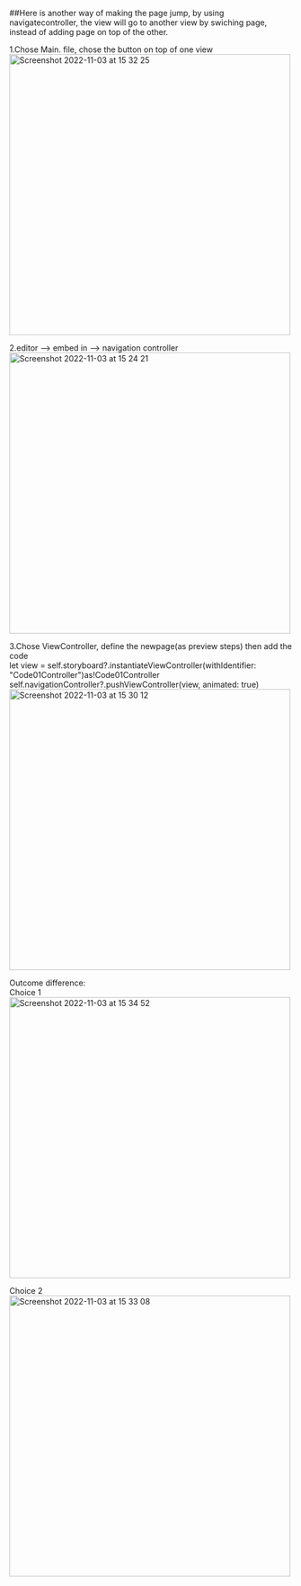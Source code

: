 ##Here is another way of making the page jump, by using navigatecontroller, the view will go to another view by swiching page, instead of adding page on top of the other.  
  
1.Chose Main. file, chose the button on top of one view  
<img width="500" alt="Screenshot 2022-11-03 at 15 32 25" src="https://user-images.githubusercontent.com/91618091/199764639-2ff43922-7653-4d8d-8877-5f18f189635d.png">  

  
2.editor --> embed in --> navigation controller  
<img width="500" alt="Screenshot 2022-11-03 at 15 24 21" src="https://user-images.githubusercontent.com/91618091/199762499-42ef0314-406f-4330-a57c-dd7a03c1d421.png">  
  
3.Chose ViewController, define the newpage(as preview steps) then add the code       
let view = self.storyboard?.instantiateViewController(withIdentifier: "Code01Controller")as!Code01Controller  
self.navigationController?.pushViewController(view, animated: true)  
<img width="500" alt="Screenshot 2022-11-03 at 15 30 12" src="https://user-images.githubusercontent.com/91618091/199764055-d19fe9b6-f8d3-45ae-a427-8174b080bbff.png">  
  
Outcome difference:  
Choice 1  
<img width="500" alt="Screenshot 2022-11-03 at 15 34 52" src="https://user-images.githubusercontent.com/91618091/199765166-5d52846a-a332-49dc-84c7-94bd195dd846.png">  
  
Choice 2  
<img width="500" alt="Screenshot 2022-11-03 at 15 33 08" src="https://user-images.githubusercontent.com/91618091/199764809-818217fa-f6e9-45a4-acde-40a539ec943a.png">  
